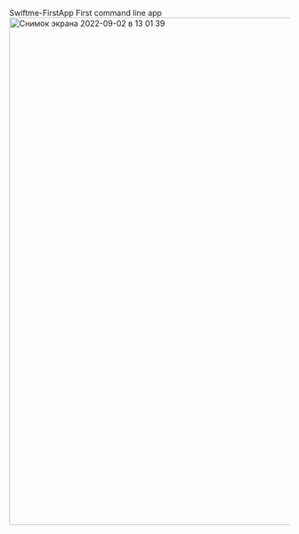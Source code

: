 Swiftme-FirstApp
First command line app
<img width="911" alt="Снимок экрана 2022-09-02 в 13 01 39" src="https://user-images.githubusercontent.com/110721351/188116101-45ea5fb9-008f-450c-b5ae-02fc640a467a.png">
